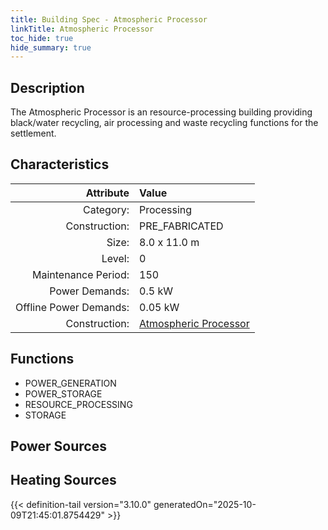 ```yaml
---
title: Building Spec - Atmospheric Processor
linkTitle: Atmospheric Processor
toc_hide: true
hide_summary: true
---
```

<!-- This is generated by the MarsSim HelpGenertor, do not edit. -->

## Description
The Atmospheric Processor is an resource-processing&#10;building providing black/water recycling, air processing and waste&#10;recycling functions for the settlement.

## Characteristics

| Attribute      | Value |
|--------:|:------|
|Category:|Processing|
|Construction:|PRE_FABRICATED|
|Size:|8.0 x 11.0 m|
|Level:|0|
|Maintenance Period:|150|
|Power Demands:|0.5 kW|
|Offline Power Demands:|0.05 kW|
|Construction:|[Atmospheric Processor](/docs/definitions/construction/atmospheric-processor)|

## Functions
      
- POWER_GENERATION
- POWER_STORAGE
- RESOURCE_PROCESSING
- STORAGE


## Power Sources
      

## Heating Sources



{{< definition-tail version="3.10.0" generatedOn="2025-10-09T21:45:01.8754429" >}}

